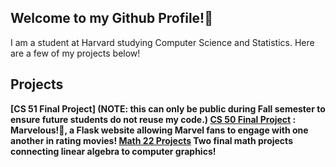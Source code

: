 ## Welcome to my Github Profile!👋

I am a student at Harvard studying Computer Science and Statistics. Here are a few of my projects below!

## Projects
<b>[CS 51 Final Project]<b> (NOTE: this can only be public during Fall semester to ensure future students do not reuse my code.)
<b>[CS 50 Final Project](https://github.com/jasaimartinez/MARVELous) </b>: Marvelous!🦸, a Flask website allowing Marvel fans to engage with one another in rating movies!
<b>[Math 22 Projects](https://github.com/jasaimartinez/math22)</b> Two final math projects connecting linear algebra to computer graphics! 


<!--
**jasaimartinez/jasaimartinez** is a ✨ _special_ ✨ repository because its `README.md` (this file) appears on your GitHub profile.

Here are some ideas to get you started:

- 🔭 I’m currently working on ...
- 🌱 I’m currently learning ...
- 👯 I’m looking to collaborate on ...
- 🤔 I’m looking for help with ...
- 💬 Ask me about ...
- 📫 How to reach me: ...
- 😄 Pronouns: ...
- ⚡ Fun fact: ...
-->
